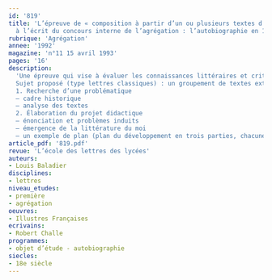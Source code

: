 ```yaml
---
id: '819'
title: 'L’épreuve de « composition à partir d’un ou plusieurs textes d’auteurs »
  à l’écrit du concours interne de l’agrégation : l’autobiographie en 1re'
rubrique: 'Agrégation'
annee: '1992'
magazine: 'n°11 15 avril 1993'
pages: '16'
description: 
  'Une épreuve qui vise à évaluer les connaissances littéraires et critiques des candidats et à mesurer leur capacité d’utiliser leurs compétences au niveau des classes de lycée…
  Sujet proposé (type lettres classiques) : un groupement de textes extraits des « Illustres Françaises », de Robert Challe…
  1. Recherche d’une problématique
  – cadre historique
  – analyse des textes
  2. Élaboration du projet didactique
  – énonciation et problèmes induits
  – émergence de la littérature du moi
  – un exemple de plan (plan du développement en trois parties, chacune correspondant à une séquence de classe)'
article_pdf: '819.pdf'
revue: 'L’école des lettres des lycées'
auteurs:
- Louis Baladier
disciplines:
- lettres
niveau_etudes:
- première
- agrégation
oeuvres:
- Illustres Françaises
ecrivains:
- Robert Challe
programmes:
- objet d’étude - autobiographie
siecles:
- 18e siècle
---
```

